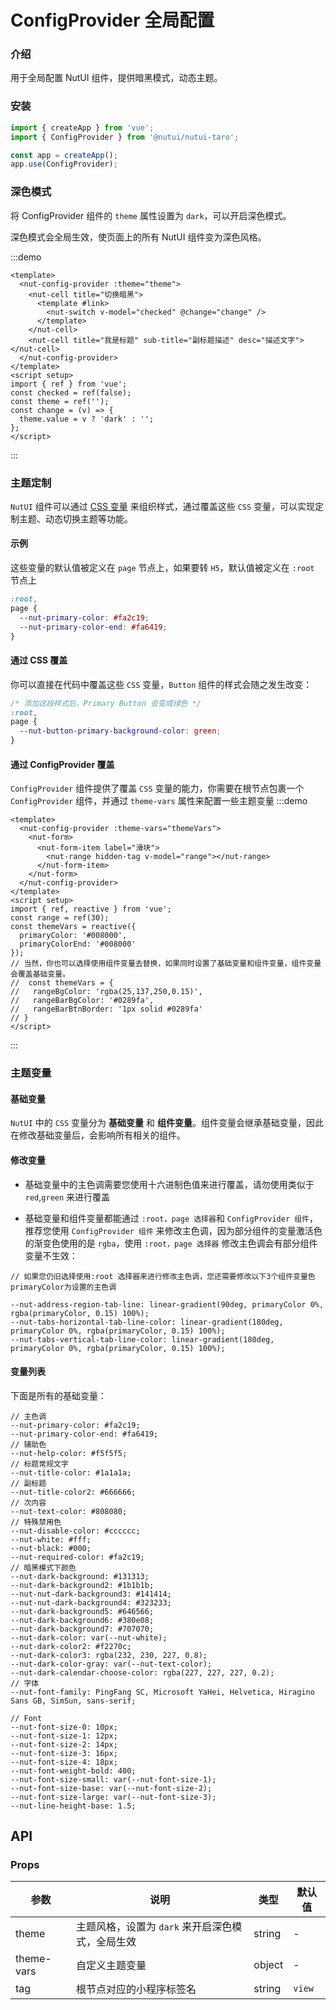 # ConfigProvider 全局配置

### 介绍

用于全局配置 NutUI 组件，提供暗黑模式，动态主题。

### 安装

```js
import { createApp } from 'vue';
import { ConfigProvider } from '@nutui/nutui-taro';

const app = createApp();
app.use(ConfigProvider);
```

### 深色模式

将 ConfigProvider 组件的 `theme` 属性设置为 `dark`，可以开启深色模式。

深色模式会全局生效，使页面上的所有 NutUI 组件变为深色风格。

:::demo

```vue
<template>
  <nut-config-provider :theme="theme">
    <nut-cell title="切换暗黑">
      <template #link>
        <nut-switch v-model="checked" @change="change" />
      </template>
    </nut-cell>
    <nut-cell title="我是标题" sub-title="副标题描述" desc="描述文字"></nut-cell>
  </nut-config-provider>
</template>
<script setup>
import { ref } from 'vue';
const checked = ref(false);
const theme = ref('');
const change = (v) => {
  theme.value = v ? 'dark' : '';
};
</script>
```

:::

### 主题定制

`NutUI` 组件可以通过 [CSS 变量](https://developer.mozilla.org/zh-CN/docs/Web/CSS/Using_CSS_custom_properties)
来组织样式，通过覆盖这些 `CSS` 变量，可以实现定制主题、动态切换主题等功能。

#### 示例

这些变量的默认值被定义在 `page` 节点上，如果要转 `H5`，默认值被定义在 `:root` 节点上

```css
:root,
page {
  --nut-primary-color: #fa2c19;
  --nut-primary-color-end: #fa6419;
}
```

#### 通过 CSS 覆盖

你可以直接在代码中覆盖这些 `CSS` 变量，`Button` 组件的样式会随之发生改变：

```css
/* 添加这段样式后，Primary Button 会变成绿色 */
:root,
page {
  --nut-button-primary-background-color: green;
}
```

#### 通过 ConfigProvider 覆盖

`ConfigProvider` 组件提供了覆盖 `CSS` 变量的能力，你需要在根节点包裹一个 `ConfigProvider` 组件，并通过 `theme-vars` 属性来配置一些主题变量
:::demo

```vue
<template>
  <nut-config-provider :theme-vars="themeVars">
    <nut-form>
      <nut-form-item label="滑块">
        <nut-range hidden-tag v-model="range"></nut-range>
      </nut-form-item>
    </nut-form>
  </nut-config-provider>
</template>
<script setup>
import { ref, reactive } from 'vue';
const range = ref(30);
const themeVars = reactive({
  primaryColor: '#008000',
  primaryColorEnd: '#008000'
});
// 当然，你也可以选择使用组件变量去替换，如果同时设置了基础变量和组件变量，组件变量会覆盖基础变量。
//  const themeVars = {
//   rangeBgColor: 'rgba(25,137,250,0.15)',
//   rangeBarBgColor: '#0289fa',
//   rangeBarBtnBorder: '1px solid #0289fa'
// }
</script>
```

:::

### 主题变量

#### 基础变量

`NutUI` 中的 `CSS` 变量分为 **基础变量** 和 **组件变量**。组件变量会继承基础变量，因此在修改基础变量后，会影响所有相关的组件。

#### 修改变量

- 基础变量中的主色调需要您使用十六进制色值来进行覆盖，请勿使用类似于 `red`,`green` 来进行覆盖

- 基础变量和组件变量都能通过 `:root，page 选择器`和 `ConfigProvider 组件`，推荐您使用 `ConfigProvider 组件` 来修改主色调，因为部分组件的变量激活色的渐变色使用的是 `rgba`，使用 `:root，page 选择器` 修改主色调会有部分组件变量不生效：

```less
// 如果您仍旧选择使用:root 选择器来进行修改主色调，您还需要修改以下3个组件变量色  primaryColor为设置的主色调

--nut-address-region-tab-line: linear-gradient(90deg, primaryColor 0%, rgba(primaryColor, 0.15) 100%);
--nut-tabs-horizontal-tab-line-color: linear-gradient(180deg, primaryColor 0%, rgba(primaryColor, 0.15) 100%);
--nut-tabs-vertical-tab-line-color: linear-gradient(180deg, primaryColor 0%, rgba(primaryColor, 0.15) 100%);
```

#### 变量列表

下面是所有的基础变量：

```less
// 主色调
--nut-primary-color: #fa2c19;
--nut-primary-color-end: #fa6419;
// 辅助色
--nut-help-color: #f5f5f5;
// 标题常规文字
--nut-title-color: #1a1a1a;
// 副标题
--nut-title-color2: #666666;
// 次内容
--nut-text-color: #808080;
// 特殊禁用色
--nut-disable-color: #cccccc;
--nut-white: #fff;
--nut-black: #000;
--nut-required-color: #fa2c19;
// 暗黑模式下颜色
--nut-dark-background: #131313;
--nut-dark-background2: #1b1b1b;
--nut-nut-dark-background3: #141414;
--nut-nut-dark-background4: #323233;
--nut-dark-background5: #646566;
--nut-dark-background6: #380e08;
--nut-dark-background7: #707070;
--nut-dark-color: var(--nut-white);
--nut-dark-color2: #f2270c;
--nut-dark-color3: rgba(232, 230, 227, 0.8);
--nut-dark-color-gray: var(--nut-text-color);
--nut-dark-calendar-choose-color: rgba(227, 227, 227, 0.2);
// 字体
--nut-font-family: PingFang SC, Microsoft YaHei, Helvetica, Hiragino Sans GB, SimSun, sans-serif;

// Font
--nut-font-size-0: 10px;
--nut-font-size-1: 12px;
--nut-font-size-2: 14px;
--nut-font-size-3: 16px;
--nut-font-size-4: 18px;
--nut-font-weight-bold: 400;
--nut-font-size-small: var(--nut-font-size-1);
--nut-font-size-base: var(--nut-font-size-2);
--nut-font-size-large: var(--nut-font-size-3);
--nut-line-height-base: 1.5;
```

## API

### Props

| 参数 | 说明 | 类型 | 默认值 |
| --- | --- | --- | --- |
| theme | 主题风格，设置为 `dark` 来开启深色模式，全局生效 | string | - |
| theme-vars | 自定义主题变量 | object | - |
| tag | 根节点对应的小程序标签名 | string | `view` |

